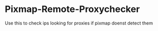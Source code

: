 # Pixmap-Remote-Proxychecker
Use this to check ips looking for proxies if pixmap doenst detect them

